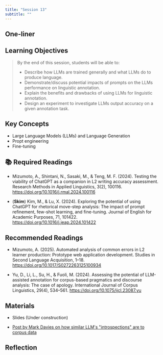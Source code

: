 ```yaml
---
title: "Session 13"
subtitle: ""
---
```


## One-liner



## Learning Objectives

> By the end of this session, students will be able to:
> 
> - Describe how LLMs are trained generally and what LLMs do to produce language.
> - Demonstrate/discuss potential impacts of prompts on the LLMs performance on linguistic annotation.
> - Explain the benefits and drawbacks of using LLMs for linguistic annotation.
> - Design an experiment to investigate LLMs output accuracy on a given annotation task.


## Key Concepts

- Large Language Models (LLMs) and Language Generation
- Propt engineering
- Fine-tuning


## 📚 Required Readings

- Mizumoto, A., Shintani, N., Sasaki, M., & Teng, M. F. (2024). Testing the viability of ChatGPT as a companion in L2 writing accuracy assessment. Research Methods in Applied Linguistics, 3(2), 100116. https://doi.org/10.1016/j.rmal.2024.100116

- (**Skim**) Kim, M., & Lu, X. (2024). Exploring the potential of using ChatGPT for rhetorical move-step analysis: The impact of prompt refinement, few-shot learning, and fine-tuning. Journal of English for Academic Purposes, 71, 101422. https://doi.org/10.1016/j.jeap.2024.101422

## Recommended Readings

- Mizumoto, A. (2025). Automated analysis of common errors in L2 learner production: Prototype web application development. Studies in Second Language Acquisition, 1–18. https://doi.org/10.1017/S0272263125100934

- Yu, D., Li, L., Su, H., & Fuoli, M. (2024). Assessing the potential of LLM-assisted annotation for corpus-based pragmatics and discourse analysis: The case of apology. International Journal of Corpus Linguistics, 29(4), 534–561. https://doi.org/10.1075/ijcl.23087.yu


## Materials

- Slides (Under construction)

- [Post by Mark Davies on how similar LLM's "introspections" are to corpus data](https://www.english-corpora.org/ai-llms/corpora-vs-llms.html)


## Reflection

<!-- 
<iframe src="session1-intro/slides/slides.html" width="100%" height="600px" frameborder="0"></iframe>

[View slides in fullscreen](session1-intro/slides/slides.html){target="_blank"} -->


